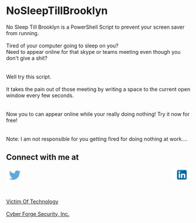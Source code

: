 # NoSleepTillBrooklyn
No Sleep Till Brooklyn is a PowerShell Script to prevent your screen saver from running.
 <BR /> <BR />
Tired of your computer going to sleep on you? <BR />
Need to appear online for that skype or teams meeting even though you don't give a shit? <BR />
 <BR /> <BR />
Well try this script.
 <BR /> <BR />
 It takes the pain out of those meeting by writing a space to the current open window every few seconds. <BR />
  <BR /> <BR />
  Now you to can appear online while your really doing nothing! Try it now for free! <BR />
   <BR /> <BR />
   Note: I am not responsible for you getting fired for doing nothing at work....

## Connect with me at

<a href="https://twitter.com/HMInfoSecViking?ref_src=twsrc%5Etfw"><IMG SRC="https://github.com/bvoris/bvoris/blob/master/twitter.jpg" WIDTH=10% HEIGHT=10% ALIGN=LEFT></a>

<a href="https://www.linkedin.com/in/brad-voris" target="_blank"><IMG SRC="https://github.com/bvoris/bvoris/blob/master/linkedin.png" WIDTH=10% HEIGHT=4% ALIGN=RIGHT></a>

<BR /><BR />
<BR /><BR />

<A HREF="https://www.victimoftechnology.com">Victim Of Technology<A />
<BR /><BR />
<A HREF="https://www.cyberforgesecurity.com">Cyber Forge Security, Inc.<A />
<BR /><BR />
